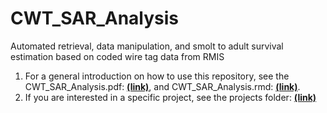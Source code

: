 # CWT_SAR_Analysis
Automated retrieval, data manipulation, and smolt to adult survival estimation based on coded wire tag data from RMIS
1. For a general introduction on how to use this repository, see the CWT_SAR_Analysis.pdf: [**(link)**](www.github.com/tbuehrens/CWT_SAR_Analysis.pdf), and CWT_SAR_Analysis.rmd: [**(link)**](www.github.com/tbuehrens/CWT_SAR_Analysis.rmd).
2. If you are interested in a specific project, see the projects folder: [**(link)**](https://github.com/tbuehrens/CWT_SAR_Analysis/tree/main/projects)
